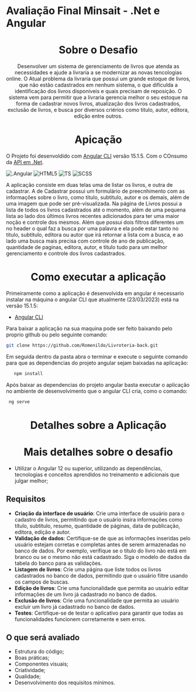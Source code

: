 # Avaliação Final Minsait - .Net e Angular

<h1 align="center" > Sobre o Desafio </h1>

<p align="center">
    Desenvolver um sistema de gerenciamento de livros que atenda as necessidades e ajude a livraria a se modernizar as novas tencologias online. O Atual problema da livraria que possui um grande estoque de livros, que não estão cadastrados em nenhum sistema, o que dificulda a identificação dos livros disponiveis e quais precisam de reposição. O sistema vem para permitir que a livraria gerencia melhor o seu estoque na forma de cadastrar novos livros, atualização dos livros cadastrados, exclusão de livros, e busca por diversos criérios como titulo, autor, editora, edição entre outros.
</p>

<h1 align="center" > Apicação </h1>

O Projeto foi desenvoldido com [Angular CLI](https://github.com/angular/angular-cli) versão 15.1.5. Com o COnsumo da [API em .Net](https://github.com/Romenildo/Livroteria-back).

<p align="center">
  
  ![.Angular](https://img.shields.io/badge/Angular-DD0031?style=for-the-badge&logo=angular&logoColor=white)
  ![HTML5](https://img.shields.io/badge/HTML5-E34F26?style=for-the-badge&logo=html5&logoColor=white)
  ![TS](https://img.shields.io/badge/TypeScript-007ACC?style=for-the-badge&logo=typescript&logoColor=white)
  ![SCSS](https://img.shields.io/badge/Scss-CC6699?style=for-the-badge&logo=scss&logoColor=white)
 </p>

<p style = "text-align:capitalize">
    A aplicação consiste em duas telas uma de listar os livros, e outra de cadastrar. A de Cadastrar possui um formulário de preecnhimento com as informações sobre o livro, como titulo, subtitulo, autor e os demais, além de uma imagem que pode ser pré-visualizada.
    Na página de Livros possui a lista de todos os livros cadastrados até o momento, além de uma pequena lista ao lado dos últimos livros recentes adicionados para ter uma maior noção e controle dos mesmos. Além que possui dois filtros diferentes um no header o qual faz a busca por uma palavra e ela pode estar tanto no titulo, subtitulo, editora ou autor que irá retornar a lista com a busca, e ao lado uma busca mais precisa com controle de ano de publicação, quantidade de paginas, editora, autor, e titulo tudo para um melhor gerenciamento e controle dos livros cadastrados. 
</p>

 <h1 align="center" > Como executar a aplicação</h1>

Primeiramente como a aplicação é desenvolvida em angular é necessario instalar na máquina o angular CLI que atualmente (23/03/2023) está na versão 15.1.5:
   
- [Angular CLI](https://github.com/angular/angular-cli) 

 Para baixar a aplicação na sua maquina pode ser feito baixando pelo proprio github ou pelo seguinte comando:
```sh
git clone https://github.com/Romenildo/Livroteria-back.git
```

Em seguida dentro da pasta abra o terminar e execute o seguinte comando para que as dependencias do projeto angular sejam baixadas na aplicação: 
```sh
   npm install
```
Após baixar as dependencias do projeto angular basta executar o aplicação no ambiente de desenvolvimento que o angular CLI cria, como o comando:
```sh
 ng serve
```
<h1 align="center" > Detalhes sobre a Aplicação </h1>

<h1 align="center" > Mais detalhes sobre o desafio </h1>

- Utilizar o Angular 12 ou superior, utilizando as dependências, tecnologias e conceitos aprendidos no treinamento e adicionais que julgar melhor;

<h2> Requisitos</h2>

- <b>Criação da interface de usuário</b>: Crie uma interface de usuário para o cadastro de livros, permitindo que
o usuário insira informações como título, subtítulo, resumo, quantidade de páginas, data de publicação,
editora, edição e autor.
- <b>Validação de dados</b>: Certifique-se de que as informações inseridas pelo usuário estejam corretas e
completas antes de serem armazenadas no banco de dados. Por exemplo, verifique se o título do livro não está em branco ou se o mesmo não está cadastrado. Siga o modelo de dados da tabela do banco para as validações.
- <b>Listagem de livros</b>: Crie uma página que liste todos os livros cadastrados no banco de dados, permitindo
que o usuário filtre usando os campos de buscas.
- <b>Edição de livros</b>: Crie uma funcionalidade que permita ao usuário editar informações de um livro já
cadastrado no banco de dados.
- <b>Exclusão de livros</b>: Crie uma funcionalidade que permita ao usuário excluir um livro já cadastrado no
banco de dados.
- <b>Testes</b>: Certifique-se de testar o aplicativo para garantir que todas as funcionalidades funcionem
corretamente e sem erros.

<h2> O que será avaliado</h2>

- Estrutura do código;    
- Boas práticas;    
- Componentes visuais;    
- Criatividade;    
- Qualidade;    
- Desenvolvimento dos requisitos mínimos.    
